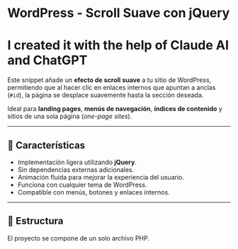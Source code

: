 # WordPress - Scroll Suave con jQuery

# I created it with the help of Claude AI and ChatGPT

Este snippet añade un **efecto de scroll suave** a tu sitio de WordPress, permitiendo que al hacer clic en enlaces internos que apuntan a anclas (`#id`), la página se desplace suavemente hasta la sección deseada.

Ideal para **landing pages**, **menús de navegación**, **índices de contenido** y sitios de una sola página (*one-page sites*).

---

## 🚀 Características

- Implementación ligera utilizando **jQuery**.
- Sin dependencias externas adicionales.
- Animación fluida para mejorar la experiencia del usuario.
- Funciona con cualquier tema de WordPress.
- Compatible con menús, botones y enlaces internos.

---

## 📂 Estructura

El proyecto se compone de un solo archivo PHP.

